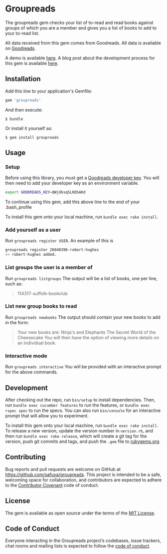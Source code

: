 # Groupreads

The groupreads gem checks your list of to-read and read books against groups of
which you are a member and gives you a list of books to add to your to-read
list.

All data received from this gem comes from Goodreads. All data is available on
[Goodreads](https://www.goodreads.com).

A demo is available [here](https://www.youtube.com/watch?v=svPbcjdBXr8&t=2s). A blog post about the development process for this gem is available [here](http://safuya.info/groupreads).

## Installation

Add this line to your application's Gemfile:

```ruby
gem 'groupreads'
```

And then execute:

    $ bundle

Or install it yourself as:

    $ gem install groupreads

## Usage

### Setup
Before using this library, you must get a
[Goodreads developer key](https://www.goodreads.com/api/keys). You will then
need to add your developer key as an environment variable.
```bash
export GOODREADS_KEY=QWjdksqSLKDSAKd
```
To continue using this gem, add this above line to the end of your
.bash_profile

To install this gem onto your local machine, run `bundle exec rake install`.

### Add yourself as a user
Run `groupreads register USER`. An example of this is
```bash
groupreads register 26040396-robert-hughes
>> robert-hughes added.
```

### List groups the user is a member of
Run `groupreads listgroups`
The output will be a list of books, one per line, such as:
> 114317-suffolk-bookclub

### List new group books to read
Run `groupreads newbooks`
The output should contain your new books to add in the form:
> Your new books are:
>  Ninja's and Elephants
>  The Secret World of the Cheesecake
You will then have the option of viewing more details on an individual book.

### Interactive mode
Run `groupreads interactive`
You will be provided with an interactive prompt for the above commands.

## Development

After checking out the repo, run `bin/setup` to install dependencies. Then, run
`bundle exec cucumber features` to run the features, or
`bundle exec rspec spec` to run the specs. You can also run `bin/console` for
an interactive prompt that will allow you to experiment.

To install this gem onto your local machine, run `bundle exec rake install`. To
release a new version, update the version number in `version.rb`, and then run
`bundle exec rake release`, which will create a git tag for the version, push
git commits and tags, and push the `.gem` file to
[rubygems.org](https://rubygems.org).

## Contributing

Bug reports and pull requests are welcome on GitHub at
https://github.com/safuya/groupreads. This project is intended to be a safe,
welcoming space for collaboration, and contributors are expected to adhere to
the [Contributor Covenant](http://contributor-covenant.org) code of conduct.

## License

The gem is available as open source under the terms of the
[MIT License](https://opensource.org/licenses/MIT).

## Code of Conduct

Everyone interacting in the Groupreads project’s codebases, issue trackers,
chat rooms and mailing lists is expected to follow the
[code of conduct](https://github.com/safuya/groupreads/blob/master/CODE_OF_CONDUCT.md).
